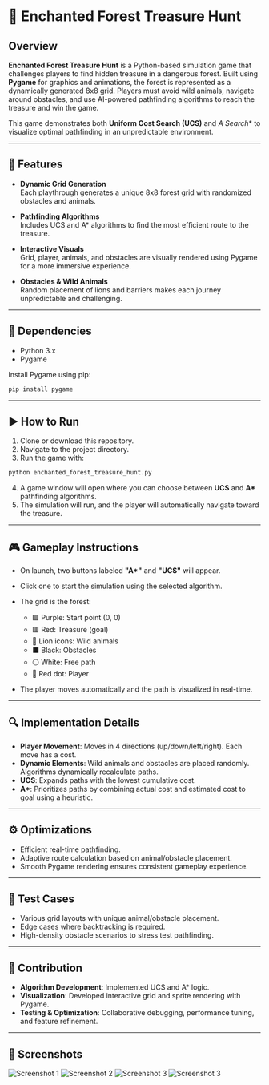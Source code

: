 # 🧭 Enchanted Forest Treasure Hunt

## Overview

**Enchanted Forest Treasure Hunt** is a Python-based simulation game that challenges players to find hidden treasure in a dangerous forest. Built using **Pygame** for graphics and animations, the forest is represented as a dynamically generated 8x8 grid. Players must avoid wild animals, navigate around obstacles, and use AI-powered pathfinding algorithms to reach the treasure and win the game.

This game demonstrates both **Uniform Cost Search (UCS)** and **A* Search** to visualize optimal pathfinding in an unpredictable environment.

---

## 📌 Features

- **Dynamic Grid Generation**  
  Each playthrough generates a unique 8x8 forest grid with randomized obstacles and animals.

- **Pathfinding Algorithms**  
  Includes UCS and A* algorithms to find the most efficient route to the treasure.

- **Interactive Visuals**  
  Grid, player, animals, and obstacles are visually rendered using Pygame for a more immersive experience.

- **Obstacles & Wild Animals**  
  Random placement of lions and barriers makes each journey unpredictable and challenging.

---

## 🔧 Dependencies

- Python 3.x  
- Pygame

Install Pygame using pip:

```bash
pip install pygame
```

---

## ▶️ How to Run

1. Clone or download this repository.
2. Navigate to the project directory.
3. Run the game with:

```bash
python enchanted_forest_treasure_hunt.py
```

4. A game window will open where you can choose between **UCS** and **A\*** pathfinding algorithms.
5. The simulation will run, and the player will automatically navigate toward the treasure.

---

## 🎮 Gameplay Instructions

- On launch, two buttons labeled **"A\*"** and **"UCS"** will appear.
- Click one to start the simulation using the selected algorithm.
- The grid is the forest:
  - 🟪 Purple: Start point (0, 0)  
  - 🟥 Red: Treasure (goal)  
  - 🦁 Lion icons: Wild animals  
  - ⬛ Black: Obstacles  
  - ⚪ White: Free path  
  - 🔴 Red dot: Player

- The player moves automatically and the path is visualized in real-time.

---

## 🔍 Implementation Details

- **Player Movement**: Moves in 4 directions (up/down/left/right). Each move has a cost.
- **Dynamic Elements**: Wild animals and obstacles are placed randomly. Algorithms dynamically recalculate paths.
- **UCS**: Expands paths with the lowest cumulative cost.
- **A\***: Prioritizes paths by combining actual cost and estimated cost to goal using a heuristic.

---

## ⚙️ Optimizations

- Efficient real-time pathfinding.
- Adaptive route calculation based on animal/obstacle placement.
- Smooth Pygame rendering ensures consistent gameplay experience.

---

## 🧪 Test Cases

- Various grid layouts with unique animal/obstacle placement.
- Edge cases where backtracking is required.
- High-density obstacle scenarios to stress test pathfinding.

---

## 👥 Contribution

- **Algorithm Development**: Implemented UCS and A* logic.
- **Visualization**: Developed interactive grid and sprite rendering with Pygame.
- **Testing & Optimization**: Collaborative debugging, performance tuning, and feature refinement.

---

## 📸 Screenshots


![Screenshot 1](img1.png)
![Screenshot 2](img2.png)
![Screenshot 3](img3.png)
![Screenshot 3](img4.png)



